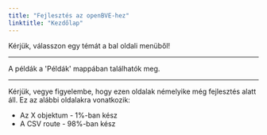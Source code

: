 ```yaml
---
title: "Fejlesztés az openBVE-hez"
linktitle: "Kezdőlap"
---
```


Kérjük, válasszon egy témát a bal oldali menüből!

---

A példák a 'Példák' mappában találhatók meg.

---

Kérjük, vegye figyelembe, hogy ezen oldalak némelyike még fejlesztés alatt áll. Ez az alábbi oldalakra vonatkozik:

- Az X objektum - 1%-ban kész
- A CSV route - 98%-ban kész